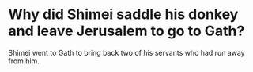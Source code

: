 # Why did Shimei saddle his donkey and leave Jerusalem to go to Gath?

Shimei went to Gath to bring back two of his servants who had run away from him.
